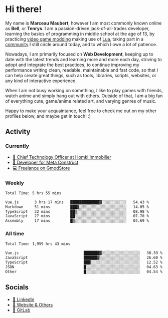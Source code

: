 # Hi there!

My name is **Marceau Maubert**, however I am most commonly known online as **Bell**, or **Tenrys**. I am a passion-driven jack-of-all-trades developer, learning the basics of programming in middle school at the age of 13, by practicing [video game modding](https://garrysmod.com) making use of [Lua](https://lua.org), taking part in a [community](https://metastruct.net) I still circle around today, and to which I owe a lot of patience.

Nowadays, I am primarily focused on **Web Development**, keeping up to date with the latest trends and learning more and more each day, striving to adopt  and integrate the best practices, to continue improving my performance writing clean, readable, maintainable and fast code, so that I can help create great things, such as tools, libraries, scripts, websites, or any kind of interactive experience.

When I am not busy working on something, I like to play games with friends, watch anime and simply hang out with others. Outside of that, I am a big fan of everything cute, game/anime related art, and varying genres of music.

Happy to make your acquaintance, feel free to check me out on my other profiles below, and maybe get in touch! :)

## Activity

### Currently

- [🏢 Chief Technology Officer at Homki Immobilier](https://homki-immobilier.com)
- [🎈 Developer for Meta Construct](https://metastruct.net)
- [💻 Freelance on GmodStore](https://www.gmodstore.com/users/Tenrys)

### Weekly
<!--START_SECTION:wakaWeekly-->

```txt
Total Time: 5 hrs 55 mins

Vue.js       3 hrs 17 mins   █████████████▓░░░░░░░░░░░   54.43 %
Markdown     51 mins         ███▓░░░░░░░░░░░░░░░░░░░░░   14.05 %
TypeScript   32 mins         ██▒░░░░░░░░░░░░░░░░░░░░░░   08.98 %
JavaScript   27 mins         ██░░░░░░░░░░░░░░░░░░░░░░░   07.70 %
Assembly     17 mins         █▒░░░░░░░░░░░░░░░░░░░░░░░   04.69 %
```

<!--END_SECTION:wakaWeekly-->

### All time
<!--START_SECTION:wakaTotal-->

```txt
Total Time: 1,959 hrs 43 mins

Vue.js                             ███████▓░░░░░░░░░░░░░░░░░   30.39 %
JavaScript                         ██████▓░░░░░░░░░░░░░░░░░░   26.60 %
TypeScript                         ███░░░░░░░░░░░░░░░░░░░░░░   12.52 %
JSON                               █░░░░░░░░░░░░░░░░░░░░░░░░   04.63 %
Other                              █░░░░░░░░░░░░░░░░░░░░░░░░   04.54 %
```

<!--END_SECTION:wakaTotal-->

## Socials

- [👔 LinkedIn](https://www.linkedin.com/in/marceau-maubert)
- [🔗 Website & Others](https://bell.moe)
- [🦊 GitLab](https://gitlab.com/Tenrys)
